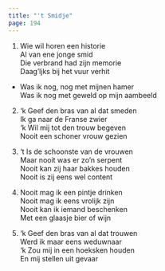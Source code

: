 ```yaml
---
title: "'t Smidje"
page: 194
---  
```



1. Wie wil horen een historie  
Al van ene jonge smid  
Die verbrand had zijn memorie  
Daag’ljks bij het vuur verhit  


- Was ik nog, nog met mijnen hamer  
Was ik nog met geweld op mijn aambeeld  


2. ‘k Geef den bras van al dat smeden  
Ik ga naar de Franse zwier  
‘k Wil mij tot den trouw begeven  
Nooit een schoner vrouw gezien  


3. ‘t Is de schoonste van de vrouwen  
Maar nooit was er zo’n serpent  
Nooit kan zij haar bakkes houden  
Nooit is zij eens wel content  


4. Nooit mag ik een pintje drinken  
Nooit mag ik eens vrolijk zijn  
Nooit kan ik iemand beschenken  
Met een glaasje bier of wijn  


5. ‘k Geef den bras van al dat trouwen  
Werd ik maar eens weduwnaar  
‘k Zou mij in een hoeksken houden  
En mij stellen uit gevaar  